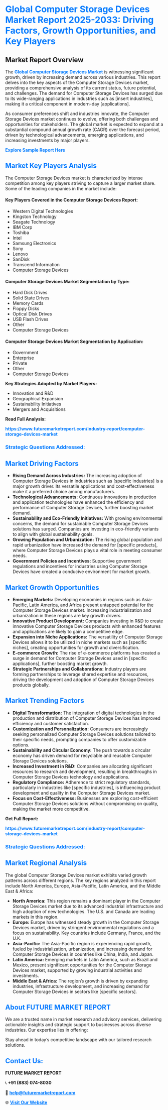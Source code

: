 <h1 style="color: #007BFF;">Global Computer Storage Devices Market Report 2025-2033: Driving Factors, Growth Opportunities, and Key Players</h1>

<section id="overview">
<h2>Market Report Overview</h2>
<p>The <a href="https://www.futuremarketreport.com/industry-report/computer-storage-devices-market" style="color: #007BFF; text-decoration: none;"><strong>Global Computer Storage Devices Market</strong></a> is witnessing significant growth, driven by increasing demand across various industries. This report delves into the key aspects of the Computer Storage Devices market, providing a comprehensive analysis of its current status, future potential, and challenges. The demand for Computer Storage Devices has surged due to its wide-ranging applications in industries such as [insert industries], making it a critical component in modern-day [applications].</p>
<p>As consumer preferences shift and industries innovate, the Computer Storage Devices market continues to evolve, offering both challenges and opportunities for stakeholders. The global market is expected to expand at a substantial compound annual growth rate (CAGR) over the forecast period, driven by technological advancements, emerging applications, and increasing investments by major players.</p>
</section>

<section id="overview">
<p><a href="https://www.futuremarketreport.com/request-sample/reportId=99645" style="color: #007BFF; text-decoration: none;"><strong>Explore Sample Report Here</strong></a></p>
</section>

<section id="key-players">
<h2 style="color: #007BFF;">Market Key Players Analysis</h2>
<p>The Computer Storage Devices market is characterized by intense competition among key players striving to capture a larger market share. Some of the leading companies in the market include:</p>
<h4>Key Players Covered in the Computer Storage Devices Report:</h4>
<ul><li>Western Digital Technologies</li><li>Kingston Technology</li><li>Seagate Technology</li><li>IBM Corp</li><li>Toshiba</li><li>Intel</li><li>Samsung Electronics</li><li>Sony</li><li>Lenovo</li><li>SanDisk</li><li>Transcend Information</li><li>Computer Storage Devices</li></ul>
<h4>Computer Storage Devices Market Segmentation by Type:</h4>
<ul><li>Hard Disk Drives</li><li>Solid State Drives</li><li>Memory Cards</li><li>Floppy Disks</li><li>Optical Disk Drives</li><li>USB Flash Drives</li><li>Other</li><li>Computer Storage Devices</li></ul>

<h4>Computer Storage Devices Market Segmentation by Application:</h4>
<ul><li>Government</li><li>Enterprise</li><li>Private</li><li>Other</li><li>Computer Storage Devices</li></ul>
<p><strong>Key Strategies Adopted by Market Players:</strong></p>
<ul>
<li>Innovation and R&D</li>
<li>Geographical Expansion</li>
<li>Sustainability Initiatives</li>
<li>Mergers and Acquisitions</li>
</ul>
</section>

<section>
<p><strong>Read Full Analysis: </strong></p><a href="https://www.futuremarketreport.com/industry-report/computer-storage-devices-market" style="color: #007BFF; text-decoration: none;"><strong>https://www.futuremarketreport.com/industry-report/computer-storage-devices-market</strong></a>
<h3 style="color: #007BFF;">Strategic Questions Addressed:</h3>
</section>

<section id="driving-factors">
<h2 style="color: #007BFF;">Market Driving Factors</h2>
<ul>
<li><strong>Rising Demand Across Industries:</strong> The increasing adoption of Computer Storage Devices in industries such as [specific industries] is a major growth driver. Its versatile applications and cost-effectiveness make it a preferred choice among manufacturers.</li>
<li><strong>Technological Advancements:</strong> Continuous innovations in production and application technologies have enhanced the efficiency and performance of Computer Storage Devices, further boosting market demand.</li>
<li><strong>Sustainability and Eco-Friendly Initiatives:</strong> With growing environmental concerns, the demand for sustainable Computer Storage Devices solutions has surged. Companies are investing in eco-friendly variants to align with global sustainability goals.</li>
<li><strong>Growing Population and Urbanization:</strong> The rising global population and rapid urbanization have increased the demand for [specific products], where Computer Storage Devices plays a vital role in meeting consumer needs.</li>
<li><strong>Government Policies and Incentives:</strong> Supportive government regulations and incentives for industries using Computer Storage Devices have created a conducive environment for market growth.</li>
</ul>
</section>

<section id="growth-opportunities">
<h2 style="color: #007BFF;">Market Growth Opportunities</h2>
<ul>
<li><strong>Emerging Markets:</strong> Developing economies in regions such as Asia-Pacific, Latin America, and Africa present untapped potential for the Computer Storage Devices market. Increasing industrialization and urbanization in these regions are key growth drivers.</li>
<li><strong>Innovative Product Development:</strong> Companies investing in R&D to create innovative Computer Storage Devices products with enhanced features and applications are likely to gain a competitive edge.</li>
<li><strong>Expansion into Niche Applications:</strong> The versatility of Computer Storage Devices allows it to be utilized in niche markets such as [specific niches], creating opportunities for growth and diversification.</li>
<li><strong>E-commerce Growth:</strong> The rise of e-commerce platforms has created a surge in demand for Computer Storage Devices used in [specific applications], further boosting market growth.</li>
<li><strong>Strategic Partnerships and Collaborations:</strong> Industry players are forming partnerships to leverage shared expertise and resources, driving the development and adoption of Computer Storage Devices products globally.</li>
</ul>
</section>

<section id="trending-factors">
<h2 style="color: #007BFF;">Market Trending Factors</h2>
<ul>
<li><strong>Digital Transformation:</strong> The integration of digital technologies in the production and distribution of Computer Storage Devices has improved efficiency and customer satisfaction.</li>
<li><strong>Customization and Personalization:</strong> Consumers are increasingly seeking personalized Computer Storage Devices solutions tailored to their specific needs, prompting companies to offer customizable options.</li>
<li><strong>Sustainability and Circular Economy:</strong> The push towards a circular economy has driven demand for recyclable and reusable Computer Storage Devices solutions.</li>
<li><strong>Increased Investment in R&D:</strong> Companies are allocating significant resources to research and development, resulting in breakthroughs in Computer Storage Devices technology and applications.</li>
<li><strong>Regulatory Compliance:</strong> Adherence to strict regulatory standards, particularly in industries like [specific industries], is influencing product development and quality in the Computer Storage Devices market.</li>
<li><strong>Focus on Cost-Effectiveness:</strong> Businesses are exploring cost-efficient Computer Storage Devices solutions without compromising on quality, making the market more competitive.</li>
</ul>
</section>

<section>
<p><strong>Get Full Report: </strong></p><a href="https://www.futuremarketreport.com/industry-report/computer-storage-devices-market" style="color: #007BFF; text-decoration: none;"><strong>https://www.futuremarketreport.com/industry-report/computer-storage-devices-market</strong></a>
<h3 style="color: #007BFF;">Strategic Questions Addressed:</h3>
</section>


<section id="regional-analysis">
<h2 style="color: #007BFF;">Market Regional Analysis</h2>
<p>The global Computer Storage Devices market exhibits varied growth patterns across different regions. The key regions analyzed in this report include North America, Europe, Asia-Pacific, Latin America, and the Middle East & Africa:</p>
<ul>
<li><strong>North America:</strong> This region remains a dominant player in the Computer Storage Devices market due to its advanced industrial infrastructure and high adoption of new technologies. The U.S. and Canada are leading markets in this region.</li>
<li><strong>Europe:</strong> Europe has witnessed steady growth in the Computer Storage Devices market, driven by stringent environmental regulations and a focus on sustainability. Key countries include Germany, France, and the U.K.</li>
<li><strong>Asia-Pacific:</strong> The Asia-Pacific region is experiencing rapid growth, fueled by industrialization, urbanization, and increasing demand for Computer Storage Devices in countries like China, India, and Japan.</li>
<li><strong>Latin America:</strong> Emerging markets in Latin America, such as Brazil and Mexico, present significant opportunities for the Computer Storage Devices market, supported by growing industrial activities and investments.</li>
<li><strong>Middle East & Africa:</strong> The region’s growth is driven by expanding industries, infrastructure development, and increasing demand for Computer Storage Devices in sectors like [specific sectors].</li>
</ul>
</section>

<footer>
<h2 style="color: #007BFF;">About FUTURE MARKET REPORT</h2>
<p>We are a trusted name in market research and advisory services, delivering actionable insights and strategic support to businesses across diverse industries. Our expertise lies in offering:</p>

<p>Stay ahead in today’s competitive landscape with our tailored research solutions.</p>

<h2 style="color: #007BFF;">Contact Us:</h2>
<p><strong>FUTURE MARKET REPORT</strong></p>
<p>📞 <strong>+91 (883) 074-8030</strong></p>
<p>📧 <strong><a href="mailto:help@futuremarketreport.com" style="color: #007BFF;">help@futuremarketreport.com</a></strong></p>
<p>🌐 <strong><a href="https://www.futuremarketreport.com/" style="color: #007BFF;">Visit Our Website</a></strong></p>
</footer>